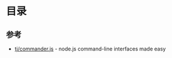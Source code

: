 # 目录

## 参考

- [tj/commander.js](https://github.com/tj/commander.js) - node.js command-line interfaces made easy
